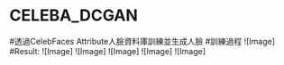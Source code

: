 # CELEBA_DCGAN
#透過CelebFaces Attribute人臉資料庫訓練並生成人臉
#訓練過程
![Image]
#Result:
![Image]
![Image]
![Image]
![Image]
![Image]
